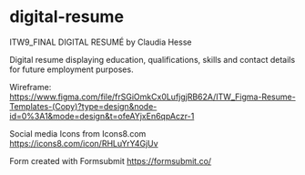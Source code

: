 # digital-resume
ITW9_FINAL DIGITAL RESUMÉ by Claudia Hesse

Digital resume displaying education, qualifications, skills and contact details for future employment purposes. 

Wireframe: https://www.figma.com/file/frSGiOmkCx0LufjgjRB62A/ITW_Figma-Resume-Templates-(Copy)?type=design&node-id=0%3A1&mode=design&t=ofeAYjxEn6qpAczr-1

Social media Icons from Icons8.com https://icons8.com/icon/RHLuYrY4GjUv

Form created with Formsubmit https://formsubmit.co/


